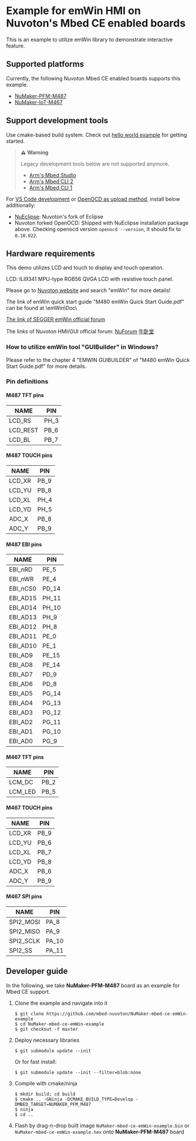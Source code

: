 # Example for emWin HMI on Nuvoton's Mbed CE enabled boards

This is an example to utilize emWin library to demonstrate interactive feature.

## Supported platforms

Currently, the following Nuvoton Mbed CE enabled boards supports this example.
- [NuMaker-PFM-M487](https://www.nuvoton.com/products/iot-solution/iot-platform/numaker-pfm-m487/)
- [NuMaker-IoT-M467](https://www.nuvoton.com/board/numaker-iot-m467/)

## Support development tools

Use cmake-based build system.
Check out [hello world example](https://github.com/mbed-ce/mbed-ce-hello-world) for getting started.

> **⚠️ Warning**
>
> Legacy development tools below are not supported anymore.
> - [Arm's Mbed Studio](https://os.mbed.com/docs/mbed-os/v6.15/build-tools/mbed-studio.html)
> - [Arm's Mbed CLI 2](https://os.mbed.com/docs/mbed-os/v6.15/build-tools/mbed-cli-2.html)
> - [Arm's Mbed CLI 1](https://os.mbed.com/docs/mbed-os/v6.15/tools/developing-mbed-cli.html)

For [VS Code development](https://github.com/mbed-ce/mbed-os/wiki/Project-Setup:-VS-Code)
or [OpenOCD as upload method](https://github.com/mbed-ce/mbed-os/wiki/Upload-Methods#openocd),
install below additionally:

-   [NuEclipse](https://github.com/OpenNuvoton/Nuvoton_Tools#numicro-software-development-tools): Nuvoton's fork of Eclipse
-   Nuvoton forked OpenOCD: Shipped with NuEclipse installation package above.
    Checking openocd version `openocd --version`, it should fix to `0.10.022`.

## Hardware requirements

This demo utilizes LCD and touch to display and touch operation.

LCD: ILI9341 MPU-type RGB56 QVGA LCD with resistive touch panel.

Please go to [Nuvoton website](https://www.nuvoton.com/) and search "emWin" for more details!

The link of emWin quick start guide "M480 emWin Quick Start Guide.pdf" can be found at \emWin\Doc\

[The link of SEGGER emWin official forum](https://forum.segger.com/index.php/Board/12-emWin-related/)

The links of Nuvoton HMI/GUI official forum:
[NuForum](http://forum.nuvoton.com/viewforum.php?f=31)
[牛卧堂](http://nuvoton-mcu.com/forum.php?mod=forumdisplay&fid=86)

### How to utilize emWin tool "GUIBuilder" in Windows?

Please refer to the chapter 4 "EMWIN GUIBUILDER" of "M480 emWin Quick Start Guide.pdf" for more details.

### Pin definitions

#### M487 TFT pins

NAME            | PIN
----------------|---------
LCD_RS          | PH_3
LCD_REST        | PB_6
LCD_BL          | PB_7

#### M487 TOUCH pins

NAME            | PIN
----------------|---------
LCD_XR          | PB_9
LCD_YU          | PB_8
LCD_XL          | PH_4
LCD_YD          | PH_5
ADC_X           | PB_8
ADC_Y           | PB_9

#### M487 EBI pins

NAME            | PIN
----------------|---------
EBI_nRD         | PE_5
EBI_nWR         | PE_4
EBI_nCS0        | PD_14
EBI_AD15        | PH_11
EBI_AD14        | PH_10
EBI_AD13        | PH_9
EBI_AD12        | PH_8
EBI_AD11        | PE_0
EBI_AD10        | PE_1
EBI_AD9         | PE_15
EBI_AD8         | PE_14
EBI_AD7         | PD_9
EBI_AD6         | PD_8
EBI_AD5         | PG_14
EBI_AD4         | PG_13
EBI_AD3         | PG_12
EBI_AD2         | PG_11
EBI_AD1         | PG_10
EBI_AD0         | PG_9

#### M467 TFT pins

NAME            | PIN
----------------|---------
LCM_DC          | PB_2
LCM_LED         | PB_5

#### M467 TOUCH pins

NAME            | PIN
----------------|---------
LCD_XR          | PB_9
LCD_YU          | PB_6
LCD_XL          | PB_7
LCD_YD          | PB_8
ADC_X           | PB_6
ADC_Y           | PB_9

#### M467 SPI pins

NAME            | PIN
----------------|---------
SPI2_MOSI       | PA_8
SPI2_MISO       | PA_9
SPI2_SCLK       | PA_10
SPI2_SS         | PA_11

## Developer guide

In the following, we take **NuMaker-PFM-M487** board as an example for Mbed CE support.

1.  Clone the example and navigate into it
    ```
    $ git clone https://github.com/mbed-nuvoton/NuMaker-mbed-ce-emWin-example
    $ cd NuMaker-mbed-ce-emWin-example
    $ git checkout -f master
    ```

1.  Deploy necessary libraries
    ```
    $ git submodule update --init
    ```
    Or for fast install:
    ```
    $ git submodule update --init --filter=blob:none
    ```

1.  Compile with cmake/ninja
    ```
    $ mkdir build; cd build
    $ cmake .. -GNinja -DCMAKE_BUILD_TYPE=Develop -DMBED_TARGET=NUMAKER_PFM_M487
    $ ninja
    $ cd ..
    ```

1.  Flash by drag-n-drop built image `NuMaker-mbed-ce-emWin-example.bin` or `NuMaker-mbed-ce-emWin-example.hex` onto **NuMaker-PFM-M487** board
